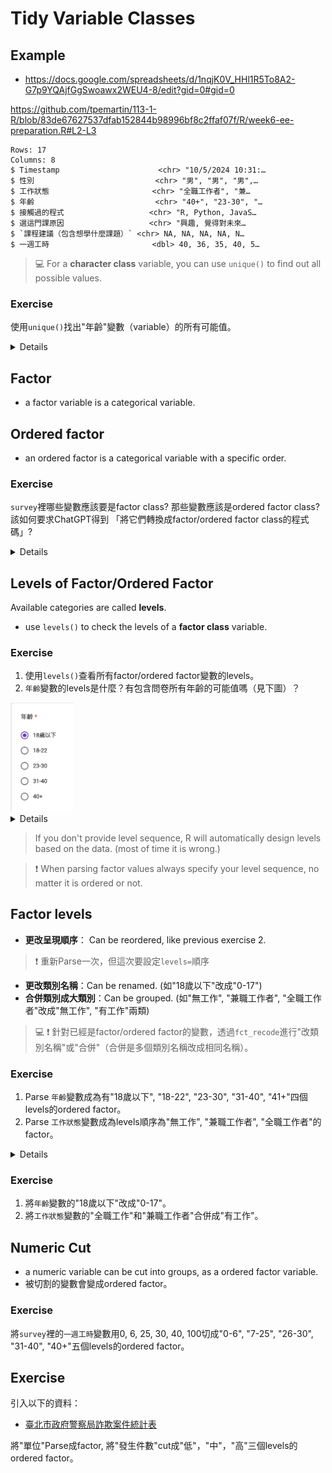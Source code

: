 # Tidy Variable Classes


## Example 

 - <https://docs.google.com/spreadsheets/d/1nqjK0V_HHl1R5To8A2-G7p9YQAjfGgSwoawx2WEU4-8/edit?gid=0#gid=0>


<https://github.com/tpemartin/113-1-R/blob/83de67627537dfab152844b98996bf8c2ffaf07f/R/week6-ee-preparation.R#L2-L3>


```
Rows: 17
Columns: 8
$ Timestamp                      <chr> "10/5/2024 10:31:…
$ 性別                           <chr> "男", "男", "男",…
$ 工作狀態                       <chr> "全職工作者", "兼…
$ 年齡                           <chr> "40+", "23-30", "…
$ 接觸過的程式                   <chr> "R, Python, JavaS…
$ 選這門課原因                   <chr> "興趣, 覺得對未來…
$ `課程建議（包含想學什麼課題）` <chr> NA, NA, NA, NA, N…
$ 一週工時                       <dbl> 40, 36, 35, 40, 5…
```

> :computer: For a **character class** variable, you can use `unique()` to find out all possible values.

### Exercise

使用`unique()`找出"年齡"變數（variable）的所有可能值。

<details>

<https://github.com/tpemartin/113-1-R/blob/d4d10bc0a694f8d3eaaaaa012bdf47b026555daf/R/week6-ee-preparation.R#L5>  

</details>

## Factor  

  - a factor variable is a categorical variable.
  
## Ordered factor  

  - an ordered factor is a categorical variable with a specific order.  


### Exercise  

`survey`裡哪些變數應該要是factor class? 那些變數應該是ordered factor class? 該如何要求ChatGPT得到 「將它們轉換成factor/ordered factor class的程式碼」?   

<details>

<https://github.com/tpemartin/113-1-R/blob/875cf2e49ac10c1c094e7e0b87f49159523a66fe/R/week6-ee-preparation.R#L9-L14>

</details>

## Levels of Factor/Ordered Factor

Available categories are called **levels**.  

  - use `levels()` to check the levels of a **factor class** variable.
  
### Exercise   

  1. 使用`levels()`查看所有factor/ordered factor變數的levels。  
  2. `年齡`變數的levels是什麼？有包含問卷所有年齡的可能值嗎（見下圖）？

<img src="../img/2024-10-18-13-59-51.png" width="20%"/>

<details>

<https://github.com/tpemartin/113-1-R/blob/875cf2e49ac10c1c094e7e0b87f49159523a66fe/R/week6-ee-preparation.R#L17-L19>

</details>

> If you don't provide level sequence, R will automatically design levels based on the data. (most of time it is wrong.)

> :exclamation: When parsing factor values always specify your level sequence, no matter it is ordered or not.

## Factor levels

  - **更改呈現順序**： Can be reordered, like previous exercise 2. 
  >  :exclamation: 重新Parse一次，但這次要設定`levels=`順序  

  - **更改類別名稱**：Can be renamed. (如"18歲以下"改成"0-17")  
  - **合併類別成大類別**：Can be grouped. (如"無工作", "兼職工作者", "全職工作者"改成"無工作", "有工作"兩類) 

> :computer: :exclamation: 針對已經是factor/ordered factor的變數，透過`fct_recode`進行"改類別名稱"或"合併"（合併是多個類別名稱改成相同名稱）。



### Exercise

  1. Parse `年齡`變數成為有"18歲以下", "18-22", "23-30", "31-40", "41+"四個levels的ordered factor。  
  2. Parse `工作狀態`變數成為levels順序為"無工作", "兼職工作者", "全職工作者"的factor。

<details>

<https://github.com/tpemartin/113-1-R/blob/875cf2e49ac10c1c094e7e0b87f49159523a66fe/R/week6-ee-preparation.R#L23-L33>

</details>

### Exercise 

  1. 將`年齡`變數的"18歲以下"改成"0-17"。  
  2. 將`工作狀態`變數的"全職工作"和"兼職工作者"合併成"有工作"。

## Numeric Cut
 
  - a numeric variable can be cut into groups, as a ordered factor variable.  
  - 被切割的變數會變成ordered factor。
  
### Exercise

將`survey`裡的`一週工時`變數用0, 6, 25, 30, 40, 100切成"0-6", "7-25", "26-30", "31-40", "40+"五個levels的ordered factor。

## Exercise

引入以下的資料：
  
  - [臺北市政府警察局詐欺案件統計表](https://data.gov.tw/dataset/138892)

將"單位"Parse成factor, 將"發生件數"cut成"低"，"中"，"高"三個levels的ordered factor。